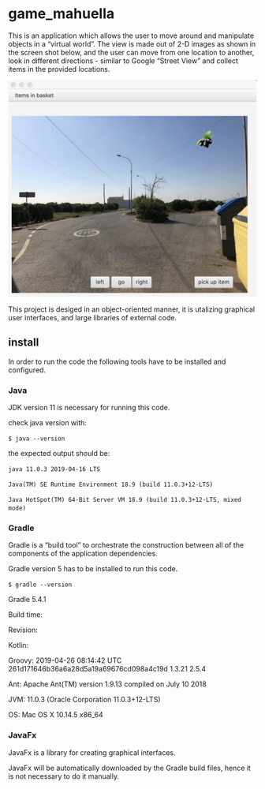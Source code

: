 # game_mahuella

This is an application which allows the user to move around and manipulate objects in a “virtual world”. The view is made out of 2-D images as shown in the screen shot below, and the user can move from one location to another, look in different directions - similar to Google “Street View” and collect items in the provided locations.

![screen shot](doc/ScreenShot01.jpeg)

This project is desiged in an object-oriented manner, it is utalizing graphical user interfaces, and large libraries of external code.

## install
In order to run the code the following tools have to be installed and configured.

### Java
JDK version 11 is necessary for running this code.

check java version with:

`$ java --version`

the expected output should be:

`java 11.0.3 2019-04-16 LTS`

`Java(TM) SE Runtime Environment 18.9 (build 11.0.3+12-LTS)`

`Java HotSpot(TM) 64-Bit Server VM 18.9 (build 11.0.3+12-LTS, mixed mode)`

### Gradle
Gradle is a “build tool” to orchestrate the construction between all of the components of the application dependencies.

Gradle version 5 has to be installed to run this code.

`$ gradle --version`

Gradle 5.4.1

Build time:

Revision:

Kotlin:

Groovy:
2019-04-26 08:14:42 UTC
261d171646b36a6a28d5a19a69676cd098a4c19d
1.3.21
2.5.4

Ant:          Apache Ant(TM) version 1.9.13 compiled on July 10 2018

JVM:          11.0.3 (Oracle Corporation 11.0.3+12-LTS)

OS:           Mac OS X 10.14.5 x86_64

### JavaFx 
JavaFx is a library for creating graphical interfaces.

JavaFx will be automatically downloaded by the Gradle build files, hence it is not necessary to do it manually.

